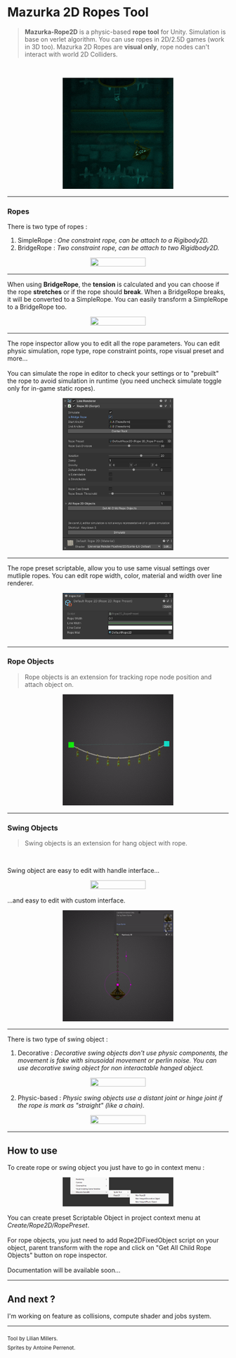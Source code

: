 # Mazurka 2D Ropes Tool

>**Mazurka-Rope2D** is a physic-based **rope tool** for Unity. Simulation is base on verlet algorithm. 
You can use ropes in 2D/2.5D games (work in 3D too).
Mazurka 2D Ropes are **visual only**, rope nodes can't interact with world 2D Colliders.
<br />

<!--- CONTEXT MENU--->
<p align="center">
<img src="GIF/RopeDemo.gif"width=50% height=50%>
</p>

___

### Ropes

There is two type of ropes : 
1. SimpleRope : *One constraint rope, can be attach to a Rigibody2D.*
2. BridgeRope : *Two constraint rope, can be attach to two Rigidbody2D.*

<!--- ROPE TYPE --->
<p align="center">
<img src="GIF/RopeType.gif"width=50% height=50%>
</p>

___


When using **BridgeRope**, the **tension** is calculated and you can choose if the rope **stretches** or if the rope should **break**. 
When a BridgeRope breaks, it will be converted to a SimpleRope. You can easily transform a SimpleRope to a BridgeRope too.

<!--- ROPE TENSION --->
<p align="center">
<img src="GIF/RopeTension.gif"width=50% height=50%>
</p>

___

The rope inspector allow you to edit all the rope parameters. You can edit physic simulation, rope type, rope constraint points, rope visual preset and more...<br />
<br />
You can simulate the rope in editor to check your settings or to "prebuilt" the rope to avoid simulation in runtime (you need uncheck simulate toggle only for in-game static ropes).

<!--- INSPECTOR --->
<p align="center">
<img src="GIF/Rope2DInspector.png"width=50% height=50%>
</p>

___

The rope preset scriptable, allow you to use same visual settings over mutliple ropes. You can edit rope width, color, material and width over line renderer.

<!--- PRESET --->
<p align="center">
<img src="GIF/RopePreset.png"width=50% height=50%>
</p>

___

### Rope Objects

>Rope objects is an extension for tracking rope node position and attach object on.

<!--- ROPE Object --->
<p align="center">
<img src="GIF/RopeObjects.gif"width=50% height=50%>
</p>

___

### Swing Objects

>Swing objects is an extension for hang object with rope.

<br />

Swing object are easy to edit with handle interface...

<!--- ROPE Object --->
<p align="center">
<img src="GIF/HangedObjectHandles.gif"width=50% height=50%>
</p>

...and easy to edit with custom interface. 

<!--- ROPE Object --->
<p align="center">
<img src="GIF/SwingObjectsCustomization.gif"width=50% height=50%>
</p>

___

There is two type of swing object :

1. Decorative : *Decorative swing objects don't use physic components, the movement is fake with sinusoidal movement or perlin noise. You can use decorative swing object for non interactable hanged object.*

<!--- ROPE Object --->
<p align="center">
<img src="GIF/SwingDecorative.gif"width=50% height=50%>
</p>

2. Physic-based : *Physic swing objects use a distant joint or hinge joint if the rope is mark as "straight" (like a chain).*

<!--- ROPE Object --->
<p align="center">
<img src="GIF/HangedObjectType.gif"width=50% height=50%>
</p>


___

## How to use

To create rope or swing object you just have to go in context menu :

<!--- CONTEXT MENU--->
<p align="center">
<img src="GIF/ContextMenu.png"width=50% height=50%>
</p>

You can create preset Scriptable Object in project context menu at *Create/Rope2D/RopePreset*.
<br />
<br />
For rope objects, you just need to add Rope2DFixedObject script on your object, parent transform with the rope and click on "Get All Child Rope Objects" button on rope inspector.
<br />
<br />
Documentation will be available soon...
___

## And next ?

I'm working on feature as collisions, compute shader and jobs system.

___
<sub> Tool by Lilian Millers. <br />
Sprites by Antoine Perrenot.</sub>
